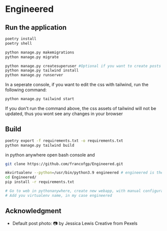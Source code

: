 # Engineered


## Run the application

```bash
poetry install
poetry shell

python manage.py makemigrations
python manage.py migrate

python manage.py createsuperuser #Optional if you want to create posts
python manage.py tailwind install
python manage.py runserver

```

In a seperate  console, if you want to edit the css with tailwind, run the following command:

```bash
python manage.py tailwind start
```

If you don't run the command above, the css assets of tailwind will not be updated, thus you wont see any changes in your browser



## Build

```bash
poetry export -f requirements.txt -o requirements.txt
python manage.py tailwind build


```
in python anywhere open bash console and
```bash
git clone https://github.com/francofgp/Engineered.git

mkvirtualenv --python=/usr/bin/python3.9 engineered # engineered is the name of your env
cd Engineered/
pip install -r requirements.txt

# Go to web in pythonanywhere, create new webapp, with manual configuration
# Add you virtualenv name, in my case engineered

```

## Acknowledgment

- Default post photo: 📷 by Jessica Lewis Creative from Pexels